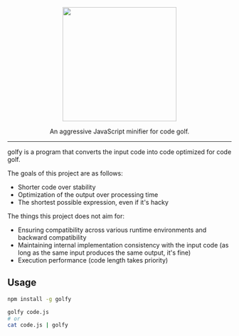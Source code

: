 <p align="center">
  <img src="https://github.com/user-attachments/assets/246eb6e8-1958-4ae1-a08e-c279444b7ab8" width="256" height="256">
</p>
<p align="center">
  An aggressive JavaScript minifier for code golf.
</p>
<hr>

golfy is a program that converts the input code into code optimized for code golf.

The goals of this project are as follows:
- Shorter code over stability
- Optimization of the output over processing time
- The shortest possible expression, even if it's hacky

The things this project does not aim for:
- Ensuring compatibility across various runtime environments and backward compatibility
- Maintaining internal implementation consistency with the input code (as long as the same input produces the same output, it's fine)
- Execution performance (code length takes priority)

## Usage

```sh
npm install -g golfy

golfy code.js
# or
cat code.js | golfy
```
